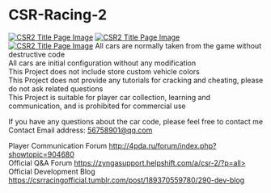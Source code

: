 # CSR-Racing-2
<a href="logo3/" target="_blank"><img src="https://66.media.tumblr.com/9932d1d02ed09969a5077e60f36dcd48/035253621da95bce-35/s540x810/33dbba699dd83e6500d01138a896489668bc6062.png" title="CSR2-2.9.0" alt="CSR2 Title Page Image"></a>
<a href="logo2/" target="_blank"><img src="https://66.media.tumblr.com/227234d6279854c83900b62098e36453/1e3bccfb50d4f6b9-81/s540x810/210d25c04b6b98b390ad9c2610a62c9e93bfd9e5.jpg" title="CSR2-2.5.0" alt="CSR2 Title Page Image"></a>
<a href="logo1/" target="_blank"><img src="https://66.media.tumblr.com/6bc38ad3bf80c099d9e46d78d62c87d1/tumblr_inline_pszdan2ILh1vin4li_540.jpg" title="CSR2-2.4.0" alt="CSR2 Title Page Image"></a>
All cars are normally taken from the game without destructive code<br>
All cars are initial configuration without any modification <br>
This Project does not include store custom vehicle colors <br>
This Project does not provide any tutorials for cracking and cheating, please do not ask related questions<br>
This Project is suitable for player car collection, learning and communication, and is prohibited for commercial use<br>

If you have any questions about the car code, please feel free to contact me<br>
Contact Email address: 56758901@qq.com<br>

Player Communication Forum http://4pda.ru/forum/index.php?showtopic=904680<br>
Official Q&A Forum https://zyngasupport.helpshift.com/a/csr-2/?p=all><br>
Official Development Blog https://csrracingofficial.tumblr.com/post/189370559780/290-dev-blog
